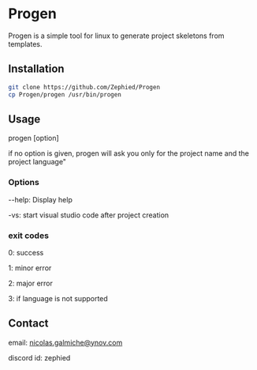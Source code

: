 # Progen

Progen is a simple tool for linux to generate project skeletons from templates.

## Installation

```bash
git clone https://github.com/Zephied/Progen
cp Progen/progen /usr/bin/progen
```

## Usage

progen [option]

if no option is given, progen will ask you only for the project name and the project language"

### Options

--help: Display help

-vs: start visual studio code after project creation

### exit codes
0: success

1: minor error

2: major error

3: if language is not supported

## Contact
email: nicolas.galmiche@ynov.com

discord id: zephied
